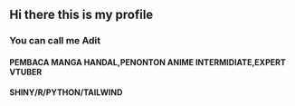 ## Hi there this is my profile
### You can call me **Adit**

#### PEMBACA MANGA HANDAL,PENONTON ANIME INTERMIDIATE,EXPERT VTUBER
**SHINY/R/PYTHON/TAILWIND**

